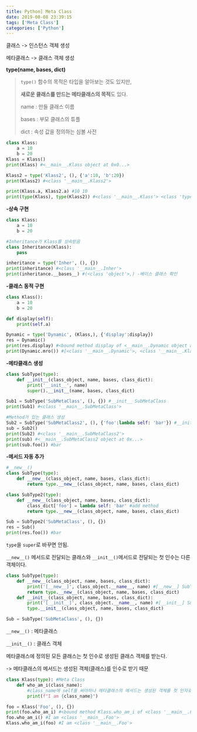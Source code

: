 ```yaml
---
title: Python] Meta Class
date: 2019-08-08 23:39:15
tags: ['Meta Class']
categories: ['Python']
---
```


클래스 -> 인스턴스 객체 생성

메타클래스 -> 클래스 객체 생성



**type(name, bases, dict)**

> `type()` 함수의 목적은 타입을 알아보는 것도 있지만,
>
> **새로운 클래스를 만드는 메타클래스의 목적**도 있다.
>
> name : 만들 클래스 이름
>
> bases : 부모 클래스의 튜플
>
> dict : 속성 값을 정의하는 심볼 사전

```python
class Klass:
    a = 10
    b = 20
Klass = Klass()
print(Klass) #<__main__.Klass object at 0x0...>

Klass2 = type('Klass2', (), {'a':10, 'b':20})
print(Klass2) #<class '__main__.Klass2'>

print(Klass.a, Klass2.a) #10 10
print(type(Klass), type(Klass2)) #<class '__main__.Klass'> <class 'type'>
```



**-상속 구현**

```python
class Klass:
    a = 10
    b = 20

#Inheritance가 Klass를 상속받음
class Inheritance(Klass):
    pass

inheritance = type('Inher', (), {})
print(inheritance) #<class '__main__.Inher'>
print(inheritance.__bases__) #(<class 'object'>,) -베이스 클래스 확인
```



**-클래스 동적 구현**

```python
class Klass():
    a = 10
    b = 20

def display(self):
    print(self.a)

Dynamic = type('Dynamic', (Klass,), {'display':display})
res = Dynamic()
print(res.display) #<bound method display of <__main__.Dynamic object at ...>>
print(Dynamic.mro()) #[<class '__main__.Dynamic'>, <class '__main__.Klass'>, <class 'object'>]
```



**-메타클래스 생성**

```python
class SubType(type):
    def __init__(class_object, name, bases, class_dict):
        print('__init__', name)
        super().__init__(name, bases, class_dict)

Sub1 = SubType('SubMetaClass', (), {}) #__init__ SubMetaClass
print(Sub1) #<class '__main__.SubMetaClass'>

#Method가 있는 클래스 생성
Sub2 = SubType('SubMetaClass2', (), {'foo':lambda self: 'bar'}) #__init__ SubMetaClass2
sub = Sub2()
print(Sub2) #<class '__main__.SubMetaClass2'>
print(sub) #<__main__.SubMetaClass2 object at 0x...>
print(sub.foo()) #bar
```



**-메서드 자동 추가**

```python
#__new__()
class SubType(type):
    def __new__(class_object, name, bases, class_dict):
        return type.__new__(class_object, name, bases, class_dict)

class SubType2(type):
    def __new__(class_object, name, bases, class_dict):
        class_dict['foo'] = lambda self: 'bar' #add method
        return type.__new__(class_object, name, bases, class_dict)

Sub = SubType2('SubMetaClass', (), {})
res = Sub()
print(res.foo()) #bar
```

`type`을 `super`로 바꾸면 안됨.



`__new__()` 메서드로 전달되는 클래스와 `__init__()`메서드로 전달되는 첫 인수는 다른 객체이다.

```python
class SubType(type):
    def __new__(class_object, name, bases, class_dict):
        print('[__new__]', class_object.__name__, name) #[__new__] SubType SubMetaClass
        return type.__new__(class_object, name, bases, class_dict)
    def __init__(class_object, name, bases, class_dict):
        print('[__init__]', class_object.__name__, name) #[__init__] SubMetaClass SubMetaClass
        type.__init__(class_object, name, bases, class_dict)

Sub = SubType('SubMetaClass', (), {})
```

`__new__()` : 메타클래스

`__init__()` : 클래스 객체



메타클래스에 정의된 모든 클래스는 첫 인수로 생성된 클래스 객체를 받는다.

-> 메타클래스의 메서드는 생성된 객체(클래스)를 인수로 받기 때문

```python
class Klass(type): #Meta Class
    def who_am_i(class_name):
        #class_name에 self를 써야하나 메타클래스의 메서드는 생성된 객체를 첫 인자로 받기에
        print(f"I am {class_name}")

foo = Klass('Foo', (), {})
print(foo.who_am_i) #<bound method Klass.who_am_i of <class '__main__.Foo'>>
foo.who_am_i() #I am <class '__main__.Foo'>
Klass.who_am_i(foo) #I am <class '__main__.Foo'>
```

